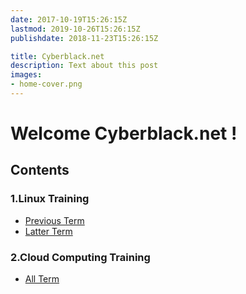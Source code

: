 ```yaml
---
date: 2017-10-19T15:26:15Z
lastmod: 2019-10-26T15:26:15Z
publishdate: 2018-11-23T15:26:15Z

title: Cyberblack.net
description: Text about this post
images:
- home-cover.png
---
```


# Welcome Cyberblack.net !

## Contents

### 1.Linux Training

* [Previous Term](chapter1/)
* [Latter Term](chapter2/)

### 2.Cloud Computing Training

* [All Term](chapter3/)